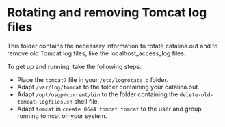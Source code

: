 # Rotating and removing Tomcat log files

This folder contains the necessary information to rotate catalina.out and to remove old Tomcat log files, like the localhost_access_log files.

To get up and running, take the following steps:
- Place the `tomcat7` file in your `/etc/logrotate.d` folder.
- Adapt `/var/log/tomcat` to the folder containing your catalina.out.
- Adapt `/opt/osgp/current/bin` to the folder containing the `delete-old-tomcat-logfiles.sh` shell file.
- Adapt `tomcat` in `create 0644 tomcat tomcat` to the user and group running tomcat on your system.

